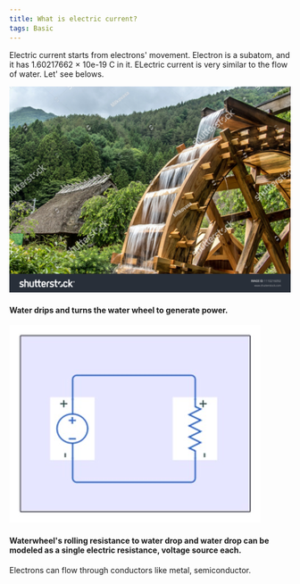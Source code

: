 ```yaml
---
title: What is electric current?
tags: Basic
---
```


Electric current starts from electrons' movement. Electron is a subatom, and it has 1.60217662 × 10e-19 C in it. ELectric current is very similar to the flow of water. Let' see belows.

<div class="grid-container">
  <div class="grid grid--px-3">
    <div class="cell cell--shrink">
      <div class="card">
        <div class="card__image">
          <img class="image" src="/assets/images/contents/waterwheel.jpg"/>
        </div>
        <div class="card__content">
          <div class="card__header">
            <h4>Water drips and turns the water wheel to generate power.  </h4>
          </div>
        </div>
      </div>
    </div>
    <div class="cell cell--shrink">
      <div class="card__image">
          <img class="image" src="/assets/images/contents/waterwheel_e-modeling.jpg"/>
        </div>
        <div class="card__content">
          <div class="card__header">
            <h4>Waterwheel's rolling resistance to water drop and water drop can be modeled as a single electric resistance, voltage source each.</h4>
          </div>
        </div>
      </div>
    </div>
  </div>
</div>  

Electrons can flow through conductors like metal, semiconductor. 
